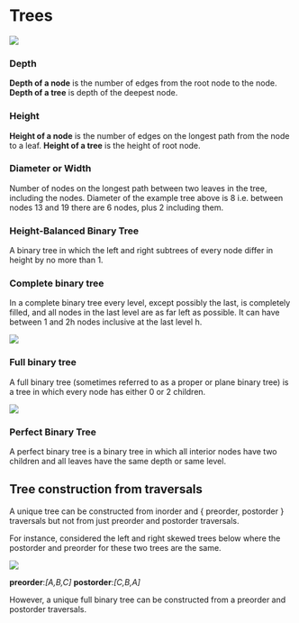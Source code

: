 # Trees

<img src='https://g.gravizo.com/svg?
digraph G {
    nodesep=0.4;
    ranksep=0.5;
    15 [label= "15;depth=0;height=4", color = blue ];
    10 [label= "10;depth=1;height=2" ];
    25 [label= "25;depth=1;height=3" ];
    8 [label= "8;depth=2;height=0", color=orange ];
    12 [label= "12;depth=2;height=1" ];
    null0 [label="null", shape=point];
    18 [label= "18;depth=2;height=2" ];
    null1 [label="null", shape=point];
    27 [label= "27;depth=2;height=0", color=orange ];
    13 [label= "13;depth=3;height=0", color=orange ];
    20 [label= "20;depth=3;height=1" ];
    19 [label= "19;depth=4;height=0", color=orange ];   
    null2 [label="null", shape=point]; 
    15 -> { 10, 25 };
    10 -> { 8, 12 };
    25 -> { 18, 27 };
    12 -> { null0, 13 };
    18 -> { null1, 20 };
    20 -> { 19, null2 };
}
'/>
### Depth
**Depth of a node** is the number of edges from the root node to the node.
**Depth of a tree** is depth of the deepest node.


### Height
**Height of a node** is the number of edges on the longest path from the node to a leaf.
**Height of a tree** is the height of root node.

### Diameter or Width
Number of nodes on the longest path between two leaves in the tree, including the nodes.
Diameter of the example tree above is 8 i.e. between nodes 13 and 19 there are 6 nodes, plus 2 including them.

### Height-Balanced Binary Tree
A binary tree in which the left and right subtrees of every node differ in height by no more than 1.

### Complete binary tree
In a complete binary tree every level, except possibly the last, is completely filled, and all nodes in the last level are as far left as possible. It can have between 1 and 2h nodes inclusive at the last level h.

<img src=https://upload.wikimedia.org/wikipedia/commons/thumb/d/d9/Complete_binary2.svg/220px-Complete_binary2.svg.png />


### Full binary tree
A full binary tree (sometimes referred to as a proper or plane binary tree) is a tree in which every node has either 0 or 2 children.


<img src=https://upload.wikimedia.org/wikipedia/commons/thumb/b/b0/Full_binary.svg/220px-Full_binary.svg.png />

### Perfect Binary Tree
A perfect binary tree is a binary tree in which all interior nodes have two children and all leaves have the same depth or same level.


## Tree construction from traversals
A unique tree can be constructed from inorder and { preorder, postorder } traversals but not from just preorder and postorder traversals.

For instance, considered the left and right skewed trees below where the postorder and preorder for these two trees are the same.

<img src='https://image.slidesharecdn.com/trees-110611091544-phpapp01/95/trees-5-728.jpg?cb=1307783910' />

__preorder__:_[A,B,C]_
__postorder__:_[C,B,A]_


However, a unique full binary tree can be constructed from a preorder and postorder traversals.
